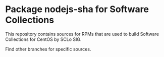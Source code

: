 # Package nodejs-sha for Software Collections

This repository contains sources for RPMs that are used
to build Software Collections for CentOS by SCLo SIG.

Find other branches for specific sources.
